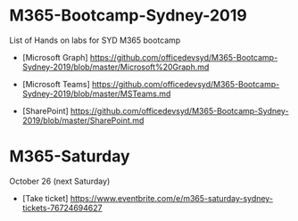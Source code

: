 # M365-Bootcamp-Sydney-2019
List of Hands on labs for SYD M365 bootcamp


- [Microsoft Graph] https://github.com/officedevsyd/M365-Bootcamp-Sydney-2019/blob/master/Microsoft%20Graph.md

- [Microsoft Teams] https://github.com/officedevsyd/M365-Bootcamp-Sydney-2019/blob/master/MSTeams.md

- [SharePoint] https://github.com/officedevsyd/M365-Bootcamp-Sydney-2019/blob/master/SharePoint.md

# M365-Saturday
October 26 (next Saturday)

- [Take ticket] https://www.eventbrite.com/e/m365-saturday-sydney-tickets-76724694627
